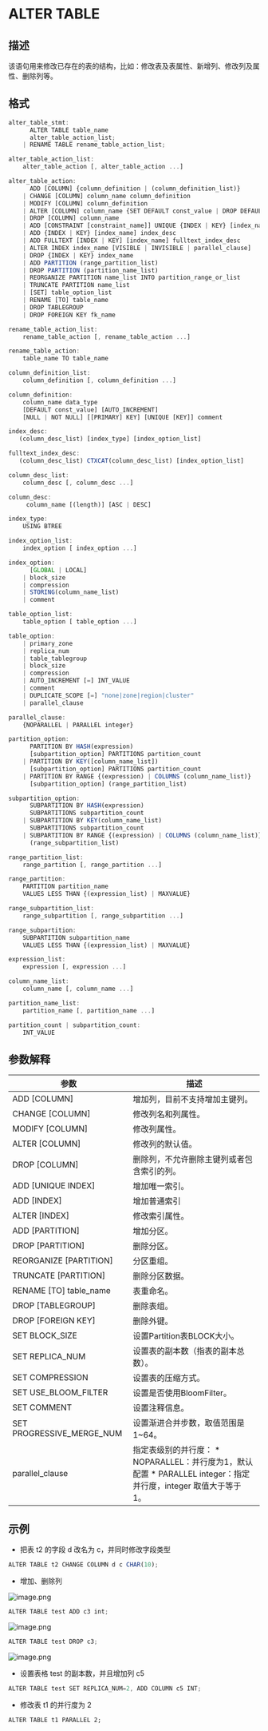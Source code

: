 ALTER TABLE 
================================



描述 
-----------

该语句用来修改已存在的表的结构，比如：修改表及表属性、新增列、修改列及属性、删除列等。

格式 
-----------

```javascript
alter_table_stmt:
      ALTER TABLE table_name
      alter_table_action_list;
    | RENAME TABLE rename_table_action_list;

alter_table_action_list:
    alter_table_action [, alter_table_action ...]

alter_table_action:
      ADD [COLUMN] {column_definition | (column_definition_list)}
    | CHANGE [COLUMN] column_name column_definition
    | MODIFY [COLUMN] column_definition
    | ALTER [COLUMN] column_name {SET DEFAULT const_value | DROP DEFAULT}
    | DROP [COLUMN] column_name
    | ADD [CONSTRAINT [constraint_name]] UNIQUE {INDEX | KEY} [index_name] index_desc
    | ADD {INDEX | KEY} [index_name] index_desc
    | ADD FULLTEXT [INDEX | KEY] [index_name] fulltext_index_desc
    | ALTER INDEX index_name [VISIBLE | INVISIBLE | parallel_clause]
    | DROP {INDEX | KEY} index_name
    | ADD PARTITION (range_partition_list)
    | DROP PARTITION (partition_name_list)
    | REORGANIZE PARTITION name_list INTO partition_range_or_list
    | TRUNCATE PARTITION name_list
    | [SET] table_option_list
    | RENAME [TO] table_name
    | DROP TABLEGROUP
    | DROP FOREIGN KEY fk_name

rename_table_action_list:
    rename_table_action [, rename_table_action ...]

rename_table_action:
    table_name TO table_name

column_definition_list:
    column_definition [, column_definition ...]

column_definition:
    column_name data_type
    [DEFAULT const_value] [AUTO_INCREMENT]
    [NULL | NOT NULL] [[PRIMARY] KEY] [UNIQUE [KEY]] comment

index_desc:
   (column_desc_list) [index_type] [index_option_list]

fulltext_index_desc:
   (column_desc_list) CTXCAT(column_desc_list) [index_option_list]

column_desc_list:
    column_desc [, column_desc ...]

column_desc:
     column_name [(length)] [ASC | DESC]

index_type:
    USING BTREE

index_option_list:
    index_option [ index_option ...]

index_option:
      [GLOBAL | LOCAL]
    | block_size
    | compression
    | STORING(column_name_list)
    | comment

table_option_list:
    table_option [ table_option ...]

table_option:
    | primary_zone
    | replica_num
    | table_tablegroup
    | block_size
    | compression
    | AUTO_INCREMENT [=] INT_VALUE
    | comment
    | DUPLICATE_SCOPE [=] "none|zone|region|cluster"
    | parallel_clause

parallel_clause:
    {NOPARALLEL | PARALLEL integer}

partition_option:
      PARTITION BY HASH(expression)
      [subpartition_option] PARTITIONS partition_count
    | PARTITION BY KEY([column_name_list])
      [subpartition_option] PARTITIONS partition_count
    | PARTITION BY RANGE {(expression) | COLUMNS (column_name_list)}
      [subpartition_option] (range_partition_list)

subpartition_option:
      SUBPARTITION BY HASH(expression)
      SUBPARTITIONS subpartition_count
    | SUBPARTITION BY KEY(column_name_list)
      SUBPARTITIONS subpartition_count
    | SUBPARTITION BY RANGE {(expression) | COLUMNS (column_name_list)}
      (range_subpartition_list)

range_partition_list:
    range_partition [, range_partition ...]

range_partition:
    PARTITION partition_name
    VALUES LESS THAN {(expression_list) | MAXVALUE}

range_subpartition_list:
    range_subpartition [, range_subpartition ...]

range_subpartition:
    SUBPARTITION subpartition_name
    VALUES LESS THAN {(expression_list) | MAXVALUE}

expression_list:
    expression [, expression ...]

column_name_list:
    column_name [, column_name ...]

partition_name_list:
    partition_name [, partition_name ...]

partition_count | subpartition_count:
    INT_VALUE
```



参数解释 
-------------



|          **参数**           |                                                                                        **描述**                                                                                         |
|---------------------------|---------------------------------------------------------------------------------------------------------------------------------------------------------------------------------------|
| ADD \[COLUMN\]            | 增加列，目前不支持增加主键列。                                                                                                                                                                       |
| CHANGE \[COLUMN\]         | 修改列名和列属性。                                                                                                                                                                             |
| MODIFY \[COLUMN\]         | 修改列属性。                                                                                                                                                                                |
| ALTER \[COLUMN\]          | 修改列的默认值。                                                                                                                                                                              |
| DROP \[COLUMN\]           | 删除列，不允许删除主键列或者包含索引的列。                                                                                                                                                                 |
| ADD \[UNIQUE INDEX\]      | 增加唯一索引。                                                                                                                                                                               |
| ADD \[INDEX\]             | 增加普通索引                                                                                                                                                                                |
| ALTER \[INDEX\]           | 修改索引属性。                                                                                                                                                                               |
| ADD \[PARTITION\]         | 增加分区。                                                                                                                                                                                 |
| DROP \[PARTITION\]        | 删除分区。                                                                                                                                                                                 |
| REORGANIZE \[PARTITION\]  | 分区重组。                                                                                                                                                                                 |
| TRUNCATE \[PARTITION\]    | 删除分区数据。                                                                                                                                                                               |
| RENAME \[TO\] table_name  | 表重命名。                                                                                                                                                                                 |
| DROP \[TABLEGROUP\]       | 删除表组。                                                                                                                                                                                 |
| DROP \[FOREIGN KEY\]      | 删除外键。                                                                                                                                                                                 |
| SET BLOCK_SIZE            | 设置Partition表BLOCK大小。                                                                                                                                                                  |
| SET REPLICA_NUM           | 设置表的副本数（指表的副本总数）。                                                                                                                                                                     |
| SET COMPRESSION           | 设置表的压缩方式。                                                                                                                                                                             |
| SET USE_BLOOM_FILTER      | 设置是否使用BloomFilter。                                                                                                                                                                    |
| SET COMMENT               | 设置注释信息。                                                                                                                                                                               |
| SET PROGRESSIVE_MERGE_NUM | 设置渐进合并步数，取值范围是1\~64。                                                                                                                                                                  |
| parallel_clause           | 指定表级别的并行度： * NOPARALLEL：并行度为1，默认配置   * PARALLEL integer：指定并行度，integer 取值大于等于 1。    |



示例 
-----------

* 把表 t2 的字段 d 改名为 c，并同时修改字段类型

  




```javascript
ALTER TABLE t2 CHANGE COLUMN d c CHAR(10);
```



* 增加、删除列

  




<!-- -->



![image.png](https://help-static-aliyun-doc.aliyuncs.com/assets/img/zh-CN/8401155061/p149172.png "image.png")



```javascript
ALTER TABLE test ADD c3 int;
```





![image.png](https://help-static-aliyun-doc.aliyuncs.com/assets/img/zh-CN/8401155061/p149173.png "image.png")



```javascript
ALTER TABLE test DROP c3;
```





![image.png](https://help-static-aliyun-doc.aliyuncs.com/assets/img/zh-CN/8401155061/p149174.png "image.png")

* 设置表格 test 的副本数，并且增加列 c5

  




```javascript
ALTER TABLE test SET REPLICA_NUM=2, ADD COLUMN c5 INT;
```



* 修改表 t1 的并行度为 2

  




```unknow
ALTER TABLE t1 PARALLEL 2;
```


